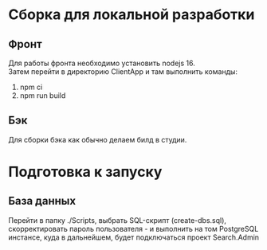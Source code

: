 # Сборка для локальной разработки

## Фронт

Для работы фронта необходимо установить nodejs 16.  
Затем перейти в директорию ClientApp и там выполнить команды:  
1. npm ci
2. npm run build

## Бэк  

Для сборки бэка как обычно делаем билд в студии.  

# Подготовка к запуску

## База данных

Перейти в папку ./Scripts, выбрать SQL-скрипт (create-dbs.sql), скорректировать пароль пользователя - и выполнить на том PostgreSQL инстансе, куда в дальнейшем, будет подключаться проект Search.Admin